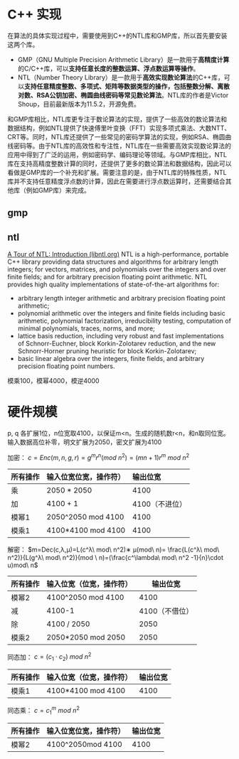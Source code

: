 
# C++ 实现
在算法的具体实现过程中，需要使用到C++的NTL库和GMP库，所以首先要安装这两个库。

- GMP（GNU Multiple Precision Arithmetic Library）是一款用于**高精度计算**的C/C++库，可以**支持任意长度的整数运算、浮点数运算等操作**。
- NTL（Number Theory Library）是一款用于**高效实现数论算法**的C++库，可以**支持任意精度整数、多项式、矩阵等数据类型的操作，包括整数分解、离散对数、RSA公钥加密、椭圆曲线密码等常见数论算法**。NTL库的作者是Victor Shoup，目前最新版本为11.5.2，开源免费。

和GMP库相比，NTL库更专注于数论算法的实现，提供了一些高效的数论算法和数据结构，例如NTL提供了快速傅里叶变换（FFT）实现多项式乘法、大数NTT、CRT等。同时，NTL库还提供了一些常见的密码学算法的实现，例如RSA、椭圆曲线密码等。由于NTL库的高效性和专注性，NTL库在一些需要高效实现数论算法的应用中得到了广泛的运用，例如密码学、编码理论等领域。与GMP库相比，NTL库在支持高精度整数计算的同时，还提供了更多的数论算法和数据结构，因此可以看做是GMP库的一个补充和扩展。需要注意的是，由于NTL库的特殊性质，NTL库并不支持任意精度浮点数的计算，因此在需要进行浮点数运算时，还需要结合其他库（例如GMP库）来完成。


## gmp

## ntl
[A Tour of NTL: Introduction (libntl.org)](https://libntl.org/doc/tour-intro.html)
NTL is a high-performance, portable C++ library providing data structures and algorithms for arbitrary length integers; for vectors, matrices, and polynomials over the integers and over finite fields; and for arbitrary precision floating point arithmetic.
NTL provides high quality implementations of state-of-the-art algorithms for:
- arbitrary length integer arithmetic and arbitrary precision floating point arithmetic;
- polynomial arithmetic over the integers and finite fields including basic arithmetic, polynomial factorization, irreducibility testing, computation of minimal polynomials, traces, norms, and more;
- lattice basis reduction, including very robust and fast implementations of Schnorr-Euchner, block Korkin-Zolotarev reduction, and the new Schnorr-Horner pruning heuristic for block Korkin-Zolotarev;
- basic linear algebra over the integers, finite fields, and arbitrary precision floating point numbers.

模乘100，模幂4000，模逆4000


# 硬件规模

p, q 各扩展1位，n位宽取4100，以保证m<n。生成的随机数r\<n，和n取同位宽。
输入数据高位补零，明文扩展为2050，密文扩展为4100

加密：
 $c=Enc(m,n,g,r)=g^m r^n(mod\ n^2) = (mn+1)r^m\ mod\ n^2$

| 所有操作 | 输入位宽位宽，操作符）        | 输出位宽      |
| :--- | :----------------- | :-------- |
| 乘    | 2050 * 2050        | 4100      |
| 加    | 4100 + 1           | 4100（不进位） |
| 模幂1  | 2050^2050 mod 4100 | 4100      |
| 模乘1  | 4100*4100 mod 4100 | 4100      |
解密：
 $m=Dec(c,λ,μ)=L(c^λ\ mod\ n^2)∗ μ(mod\ n)= \frac{L(c^λ\ mod\ n^2)}{L(g^λ\ mod\ n^2)}(mod \ n)=(\frac{c^\lambda\ mod\ n^2 -1}{n}\cdot u)mod\ n$

| 所有操作 | 输入位宽（位宽，操作符）       | 输出位宽      |
| ---- | ------------------ | --------- |
| 模幂2  | 4100^2050 mod 4100 | 4100      |
| 减    | 4100-1             | 4100（不借位） |
| 除    | 4100 / 2050        | 2050      |
| 模乘2  | 2050*2050 mod 2050 | 2050      |
同态加：
 $c= (c_1 \cdot c_2) \ mod\ n^2$

| 所有操作 | 输入位宽（位宽，操作符）       | 输出位宽 |
| ---- | ------------------ | ---- |
| 模乘1  | 4100*4100 mod 4100 | 4100 |
同态乘：
$c= {c_1}^{m}\ mod\ n^2$

| 所有操作 | 输入位宽位宽，操作符）       | 输出位宽 |
| ---- | ----------------- | ---- |
| 模幂2  | 4100^2050mod 4100 | 4100 |

